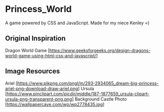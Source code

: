 # Princess_World
A game powered by CSS and JavaScript.  Made for my niece Kenley =)

## Original Inspiration
Dragon World Game [https://www.geeksforgeeks.org/design-dragons-world-game-using-html-css-and-javascript/]

## Image Resources
Ariel [https://www.pikpng.com/pngl/m/293-2934065_dream-big-princess-ariel-png-download-draw-ariel.png]
Ursula [https://www.pinclipart.com/picdir/middle/187-1877659_ursula-clipart-ursula-png-transparent-png.png]
Background Castle Photo [https://wallpapercave.com/wp/wp2778435.jpg]


